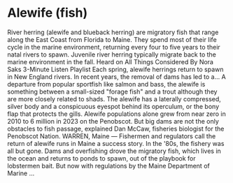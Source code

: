 # Alewife (fish)
River herring (alewife and blueback herring) are migratory fish that range along the East Coast from Florida to Maine. They spend most of their life cycle in the marine environment, returning every four to five years to their natal rivers to spawn. Juvenile river herring typically migrate back to the marine environment in the fall. Heard on All Things Considered By Nora Saks 3-Minute Listen Playlist Each spring, alewife herrings return to spawn in New England rivers. In recent years, the removal of dams has led to a... A departure from popular sportfish like salmon and bass, the alewife is something between a small-sized "forage fish" and a trout although they are more closely related to shads. The alewife has a laterally compressed, silver body and a conspicuous eyespot behind its operculum, or the bony flap that protects the gills. Alewife populations alone grew from near zero in 2010 to 6 million in 2023 on the Penobscot. But big dams are not the only obstacles to fish passage, explained Dan McCaw, fisheries biologist for the Penobscot Nation. WARREN, Maine — Fishermen and regulators call the return of alewife runs in Maine a success story. In the '80s, the fishery was all but gone. Dams and overfishing drove the migratory fish, which lives in the ocean and returns to ponds to spawn, out of the playbook for lobstermen bait. But now with regulations by the Maine Department of Marine ...